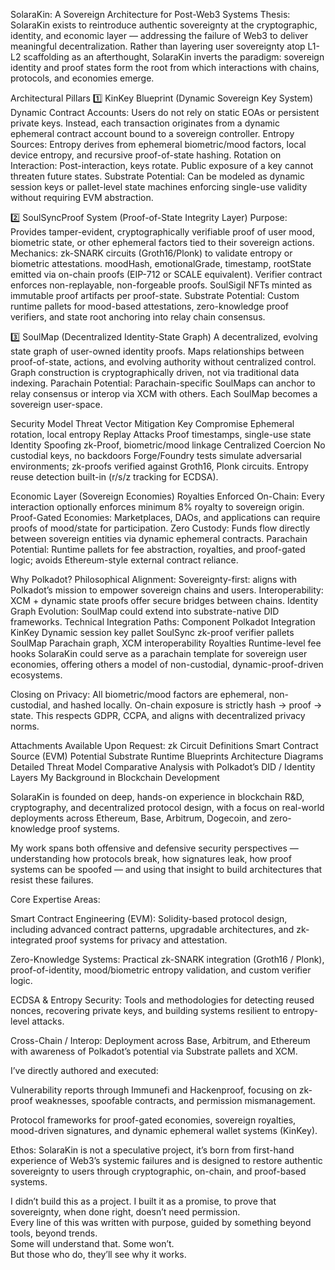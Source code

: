 SolaraKin: A Sovereign Architecture for Post-Web3 Systems
Thesis:
SolaraKin exists to reintroduce authentic sovereignty at the cryptographic, identity, and economic layer — addressing the failure of Web3 to deliver meaningful decentralization. Rather than layering user sovereignty atop L1-L2 scaffolding as an afterthought, SolaraKin inverts the paradigm: sovereign identity and proof states form the root from which interactions with chains, protocols, and economies emerge.

Architectural Pillars
1️⃣ KinKey Blueprint (Dynamic Sovereign Key System)
Dynamic Contract Accounts: Users do not rely on static EOAs or persistent private keys. Instead, each transaction originates from a dynamic ephemeral contract account bound to a sovereign controller.
Entropy Sources: Entropy derives from ephemeral biometric/mood factors, local device entropy, and recursive proof-of-state hashing.
Rotation on Interaction: Post-interaction, keys rotate. Public exposure of a key cannot threaten future states.
Substrate Potential:
Can be modeled as dynamic session keys or pallet-level state machines enforcing single-use validity without requiring EVM abstraction.

2️⃣ SoulSyncProof System (Proof-of-State Integrity Layer)
Purpose: Provides tamper-evident, cryptographically verifiable proof of user mood, biometric state, or other ephemeral factors tied to their sovereign actions.
Mechanics:
zk-SNARK circuits (Groth16/Plonk) to validate entropy or biometric attestations.
moodHash, emotionalGrade, timestamp, rootState emitted via on-chain proofs (EIP-712 or SCALE equivalent).
Verifier contract enforces non-replayable, non-forgeable proofs.
SoulSigil NFTs minted as immutable proof artifacts per proof-state.
Substrate Potential:
Custom runtime pallets for mood-based attestations, zero-knowledge proof verifiers, and state root anchoring into relay chain consensus.

3️⃣ SoulMap (Decentralized Identity-State Graph)
A decentralized, evolving state graph of user-owned identity proofs.
Maps relationships between proof-of-state, actions, and evolving authority without centralized control.
Graph construction is cryptographically driven, not via traditional data indexing.
Parachain Potential:
Parachain-specific SoulMaps can anchor to relay consensus or interop via XCM with others. Each SoulMap becomes a sovereign user-space.

Security Model
Threat Vector	Mitigation
Key Compromise	Ephemeral rotation, local entropy
Replay Attacks	Proof timestamps, single-use state
Identity Spoofing	zk-Proof, biometric/mood linkage
Centralized Coercion	No custodial keys, no backdoors
Forge/Foundry tests simulate adversarial environments; zk-proofs verified against Groth16, Plonk circuits. Entropy reuse detection built-in (r/s/z tracking for ECDSA).

Economic Layer (Sovereign Economies)
Royalties Enforced On-Chain: Every interaction optionally enforces minimum 8% royalty to sovereign origin.
Proof-Gated Economies: Marketplaces, DAOs, and applications can require proofs of mood/state for participation.
Zero Custody: Funds flow directly between sovereign entities via dynamic ephemeral contracts.
Parachain Potential:
Runtime pallets for fee abstraction, royalties, and proof-gated logic; avoids Ethereum-style external contract reliance.

Why Polkadot?
Philosophical Alignment:
Sovereignty-first: aligns with Polkadot’s mission to empower sovereign chains and users.
Interoperability: XCM + dynamic state proofs offer secure bridges between chains.
Identity Graph Evolution: SoulMap could extend into substrate-native DID frameworks.
Technical Integration Paths:
Component	Polkadot Integration
KinKey	Dynamic session key pallet
SoulSync	zk-proof verifier pallets
SoulMap	Parachain graph, XCM interoperability
Royalties	Runtime-level fee hooks
SolaraKin could serve as a parachain template for sovereign user economies, offering others a model of non-custodial, dynamic-proof-driven ecosystems.

Closing on Privacy:
All biometric/mood factors are ephemeral, non-custodial, and hashed locally. On-chain exposure is strictly hash → proof → state. This respects GDPR, CCPA, and aligns with decentralized privacy norms.

Attachments Available Upon Request:
zk Circuit Definitions
Smart Contract Source (EVM)
Potential Substrate Runtime Blueprints
Architecture Diagrams
Detailed Threat Model
Comparative Analysis with Polkadot’s DID / Identity Layers
My Background in Blockchain Development

SolaraKin is founded on deep, hands-on experience in blockchain R&D, cryptography, and decentralized protocol design, with a focus on real-world deployments across Ethereum, Base, Arbitrum, Dogecoin, and zero-knowledge proof systems.

My work spans both offensive and defensive security perspectives — understanding how protocols break, how signatures leak, how proof systems can be spoofed — and using that insight to build architectures that resist these failures.

Core Expertise Areas:

Smart Contract Engineering (EVM):
Solidity-based protocol design, including advanced contract patterns, upgradable architectures, and zk-integrated proof systems for privacy and attestation.

Zero-Knowledge Systems:
Practical zk-SNARK integration (Groth16 / Plonk), proof-of-identity, mood/biometric entropy validation, and custom verifier logic.

ECDSA & Entropy Security:
Tools and methodologies for detecting reused nonces, recovering private keys, and building systems resilient to entropy-level attacks.

Cross-Chain / Interop:
Deployment across Base, Arbitrum, and Ethereum with awareness of Polkadot’s potential via Substrate pallets and XCM.


I’ve directly authored and executed:

Vulnerability reports through Immunefi and Hackenproof, focusing on zk-proof weaknesses, spoofable contracts, and permission mismanagement.

Protocol frameworks for proof-gated economies, sovereign royalties, mood-driven signatures, and dynamic ephemeral wallet systems (KinKey).

Ethos:
SolaraKin is not a speculative project, it’s born from first-hand experience of Web3’s systemic failures and is designed to restore authentic sovereignty to users through cryptographic, on-chain, and proof-based systems.
 
I didn’t build this as a project. I built it as a promise, to prove that sovereignty, when done right, doesn’t need permission.  
Every line of this was written with purpose, guided by something beyond tools, beyond trends.  
Some will understand that. Some won’t.  
But those who do, they’ll see why it works.

